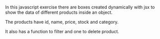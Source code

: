 In this javascript exercise there are boxes created dynamically with jsx to show the data of different products inside an object. 

The products have id, name, price, stock and category. 

It also has a function to filter and one to delete product.
